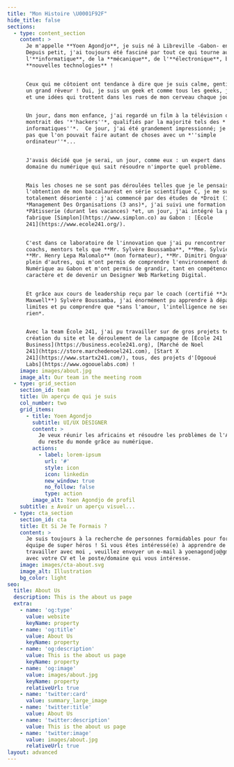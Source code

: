 ```yaml
---
title: "Mon Histoire \U0001F92F"
hide_title: false
sections:
  - type: content_section
    content: >
      Je m'appelle **Yoen Agondjo**, je suis né à Libreville -Gabon- en 1998.
      Depuis petit, j'ai toujours été fasciné par tout ce qui tourne autour de
      l'**informatique**, de la **mécanique**, de l'**électronique**, bref, des
      **nouvelles technologies** !


      Ceux qui me côtoient ont tendance à dire que je suis calme, gentil, fou et
      un grand rêveur ! Oui, je suis un geek et comme tous les geeks, j'ai mille
      et une idées qui trottent dans les rues de mon cerveau chaque jour.


      Un jour, dans mon enfance, j'ai regardé un film à la télévision qui
      montrait des '*'hackers''*, qualifiés par la majorité tels des *''pirates
      informatiques''*.  Ce jour, j'ai été grandement impressionné; je ne savais
      pas que l'on pouvait faire autant de choses avec un *''simple
      ordinateur''*...


      J'avais décidé que je serai, un jour, comme eux : un expert dans le
      domaine du numérique qui sait résoudre n'importe quel problème.


      Mais les choses ne se sont pas déroulées telles que je le pensais… Après
      l'obtention de mon baccalauréat en série scientifique C, je me suis
      totalement désorienté : j'ai commencé par des études de *Droit (1 an)*, de
      *Management Des Organisations (3 ans)*, j'ai suivi une formation en
      *Pâtisserie (durant les vacances) *et, un jour, j'ai intégré la première
      fabrique [Simplon](https://www.simplon.co) au Gabon : [École
      241](https://www.ecole241.org/).


      C'est dans ce laboratoire de l'innovation que j'ai pu rencontrer des
      coachs, mentors tels que **Mr. Sylvère Boussamba**, **Mme. Sylvie Touré**,
      **Mr. Henry Lepa Malomalo** (mon formateur), **Mr. Dimitri Ongua** et
      plein d'autres, qui m'ont permis de comprendre l'environnement du
      Numérique au Gabon et m'ont permis de grandir, tant en compétences qu'en
      caractère et de devenir un Designer Web Marketing Digital.


      Et grâce aux cours de leadership reçu par le coach (certifié **John C.
      Maxwell**) Sylvère Boussamba, j'ai énormément pu apprendre à dépasser mes
      limites et pu comprendre que *sans l'amour, l'intelligence ne sert à
      rien*.


      Avec la team École 241, j'ai pu travailler sur de gros projets tels que la
      création du site et le déroulement de la campagne de [École 241
      Business](https://business.ecole241.org), [Marché de Noel
      241](https://store.marchedenoel241.com), [Start X
      241](https://www.startx241.com/), tous, des projets d'[Ogooué
      Labs](https://www.ogoouelabs.com) !
    image: images/about.jpg
    image_alt: Our team in the meeting room
  - type: grid_section
    section_id: team
    title: Un aperçu de qui je suis
    col_number: two
    grid_items:
      - title: Yoen Agondjo
        subtitle: UI/UX DESIGNER
        content: >
          Je veux réunir les africains et résoudre les problèmes de l'Afrique et
          du reste du monde grâce au numérique.
        actions:
          - label: lorem-ipsum
            url: '#'
            style: icon
            icon: linkedin
            new_window: true
            no_follow: false
            type: action
        image_alt: Yoen Agondjo de profil
    subtitle: ± Avoir un aperçu visuel...
  - type: cta_section
    section_id: cta
    title: Et Si Je Te Formais ?
    content: >
      Je suis toujours à la recherche de personnes formidables pour former une
      équipe de super héros ! Si vous êtes intéressé(e) à apprendre de moi ou
      travailler avec moi , veuillez envoyer un e-mail à yoenagondjo@gmail.com
      avec votre CV et le poste/domaine qui vous intéresse.
    image: images/cta-about.svg
    image_alt: Illustration
    bg_color: light
seo:
  title: About Us
  description: This is the about us page
  extra:
    - name: 'og:type'
      value: website
      keyName: property
    - name: 'og:title'
      value: About Us
      keyName: property
    - name: 'og:description'
      value: This is the about us page
      keyName: property
    - name: 'og:image'
      value: images/about.jpg
      keyName: property
      relativeUrl: true
    - name: 'twitter:card'
      value: summary_large_image
    - name: 'twitter:title'
      value: About Us
    - name: 'twitter:description'
      value: This is the about us page
    - name: 'twitter:image'
      value: images/about.jpg
      relativeUrl: true
layout: advanced
---
```

